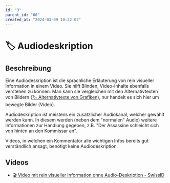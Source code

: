 ```yaml
---
id: "3"
parent_id: "60"
created_at: "2024-03-09 10:22:07"
---
```


# 🏷️ Audiodeskription

## Beschreibung

Eine Audiodeskription ist die sprachliche Erläuterung von rein visueller Information in einem Video. Sie hilft Blinden, Video-Inhalte ebenfalls verstehen zu können. Man kann sie vergleichen mit den Alternativtexten von Bildern ([🏷️ Alternativtexte von Grafiken](/de/tags/techniken/alternativtexte-von-grafiken)), nur handelt es sich hier um bewegte Bilder (Video).

Audiodeskription ist meistens ein zusätzlicher Audiokanal, welcher gewählt werden kann. In diesem werden (neben dem "normalen" Audio) weitere Informationen zur Handlung gegeben, z.B. "Der Assassine schleicht sich von hinten an den Kommissar an".

Videos, in welchen ein Kommentator alle wichtigen Infos bereits gut verständlich ansagt, benötigt keine Audiodeskription.

## Videos

- [🎬 Video mit rein visueller Information ohne Audio-Deskription - SwissID](/videos/video-mit-rein-visueller-information-ohne-audio-deskription-swissid)
